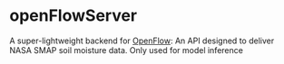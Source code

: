 # openFlowServer
A super-lightweight backend for [OpenFlow](https://github.com/tmart234/openFlow): An API designed to deliver NASA SMAP soil moisture data. Only used for model inference
